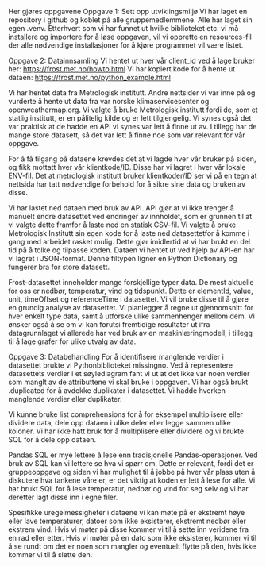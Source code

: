 Her gjøres oppgavene 
Oppgave 1: Sett opp utviklingsmiljø
Vi har laget en repository i github og koblet på alle gruppemedlemmene. Alle har laget sin egen .venv. Etterhvert som vi har funnet ut hvilke biblioteket etc. vi må installere og importere for å løse oppgaven, vil vi opprette en resources-fil der alle nødvendige installasjoner for å kjøre programmet vil være listet.

Oppgave 2: Datainnsamling
Vi hentet ut hver vår client_id ved å lage bruker her: https://frost.met.no/howto.html
Vi har kopiert kode for å hente ut dataen: https://frost.met.no/python_example.html

Vi har hentet data fra Metrologisk institutt. Andre nettsider vi var inne på og vurderte å hente ut data fra var norske klimaservicesenter og openweathermap.org. Vi valgte å bruke Metrologisk institutt fordi de, som et statlig institutt, er en pålitelig kilde og er lett tilgjengelig. Vi synes også det var praktisk at de hadde en API vi synes var lett å finne ut av. I tillegg har de mange store datasett, så det var lett å finne noe som var relevant for vår oppgave. 

For å få tilgang på dataene krevdes det at vi lagde hver vår bruker på siden, og fikk mottatt hver vår klientkode/ID. Disse har vi lagret i hver vår lokale ENV-fil. Det at metrologisk institutt bruker klientkoder/ID ser vi på en tegn at nettsida har tatt nødvendige forbehold for å sikre sine data og bruken av disse. 

Vi har lastet ned dataen med bruk av API. API gjør at vi ikke trenger å manuelt endre datasettet ved endringer av innholdet, som er grunnen til at vi valgte dette framfor å laste ned en statisk CSV-fil. Vi valgte å bruke Metrologisk Institutt sin egen kode for å laste ned datasettetfor å komme i gang med arbeidet rasket mulig. Dette gjør imidlertid at vi har brukt en del tid på å tolke og tilpasse koden. Dataen vi hentet ut ved hjelp av API-en har vi lagret i JSON-format. Denne filtypen ligner en Python Dictionary og fungerer bra for store datasett. 

Frost-datasettet inneholder mange forskjellige typer data. De mest aktuelle for oss er nedbør, temperatur, vind og tidspunkt. Dette er elementId, value, unit, timeOffset og referenceTime i datasettet. Vi vil bruke disse til å gjøre en grundig analyse av datasettet. Vi planlegger å regne ut gjennomsnitt for hver enkelt type data, samt å utforske ulike sammenhenger mellom dem. Vi ønsker også å se om vi kan forutsi fremtidige resultater ut ifra datagrunnlaget vi allerede har ved bruk av en maskinlæringmodell, i tillegg til å lage grafer for ulike utvalg av data.


Oppgave 3: Databehandling
For å identifisere manglende verdier i datasettet brukte vi Pythonbiblioteket missingno. Ved å representere datasettets verdier i et søylediagram fant vi ut at det ikke var noen verdier som manglt av de attributtene vi skal bruke i oppgaven. Vi har også brukt .duplicated for å avdekke duplikater i datasettet. Vi hadde hverken manglende verdier eller duplikater.

Vi kunne bruke list comprehensions for å for eksempel multiplisere eller dividere data, dele opp dataen i ulike deler eller legge sammen ulike koloner. Vi har ikke hatt bruk for å multiplisere eller dividere og vi brukte SQL for å dele opp dataen. 

Pandas SQL er mye lettere å lese enn tradisjonelle Pandas-operasjoner. Ved bruk av SQL kan vi lettere se hva vi spørr om. Dette er relevant, fordi det er gruppeoppgave og siden vi har mulighet til å jobbe på hver vår plass uten å diskutere hva tankene våre er, er det viktig at koden er lett å lese for alle. Vi har brukt SQL for å lese temperatur, nedbør og vind for seg selv og vi har deretter lagt disse inn i egne filer.

Spesifikke uregelmessigheter i dataene vi kan møte på er ekstremt høye eller lave temperaturer, datoer som ikke eksisterer, ekstremt nedbør eller ekstrem vind. Hvis vi møter på disse kommer vi til å sette inn veridene fra en rad eller etter. Hvis vi møter på en dato som ikke eksisterer, kommer vi til å se rundt om det er noen som mangler og eventuelt flytte på den, hvis ikke kommer vi til å slette den. 
